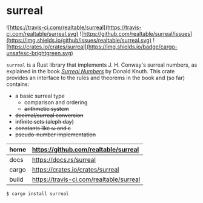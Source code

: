 # surreal

![https://travis-ci.com/realtable/surreal](https://travis-ci.com/realtable/surreal.svg)
![https://github.com/realtable/surreal/issues](https://img.shields.io/github/issues/realtable/surreal.svg)
![https://crates.io/crates/surreal](https://img.shields.io/badge/cargo-unsafesc-brightgreen.svg)

`surreal` is a Rust library that implements J. H. Conway's surreal numbers, as
explained in the book *[Surreal Numbers](https://www.amazon.com/dp/0201038129)*
by Donald Knuth. This crate provides an interface to the rules and theorems in
the book and (so far) contains:

* a basic surreal type
  * comparison and ordering
  * ~~arithmetic system~~
* ~~decimal/surreal conversion~~
* ~~infinite sets (aleph day)~~
* ~~constants like ω and ε~~
* ~~pseudo-number implementation~~

| home  | https://github.com/realtable/surreal    |
|:----- |:--------------------------------------- |
| docs  | https://docs.rs/surreal                 |
| cargo | https://crates.io/crates/surreal        |
| build | https://travis-ci.com/realtable/surreal |

    $ cargo install surreal
